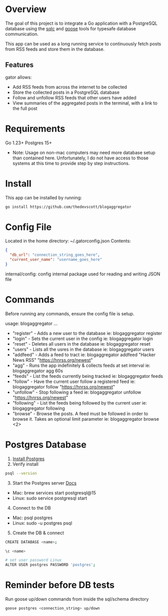 # Overview
The goal of this project is to integrate a Go application with a PostgreSQL
database using the [sqlc](https://sqlc.dev/) and [goose](https://github.com/pressly/goose) tools for typesafe database communication.

This app can be used as a long running service to continuously fetch posts from
RSS feeds and store them in the database.

## Features
gator allows:
  + Add RSS feeds from across the internet to be collected
  + Store the collected posts in a PostgreSQL database
  + Follow and unfollow RSS feeds that other users have added
  + View summaries of the aggregated posts in the terminal, with a link to the full
  post

# Requirements
Go 1.23+
Postgres 15+
  + Note: Usage on non-mac computers may need more database setup than contained
    here. Unfortunately, I do not have access to those systems at this time to
    provide step by step instructions.
    
# Install
This app can be installed by running:
```bash
go install https://github.com/thedevscott/blogaggregator
```

# Config File
Located in the home directory: ~/.gatorconfig.json
Contents:
```json
{
  "db_url": "connection_string_goes_here",
  "current_user_name": "username_goes_here"
}
```

internal/config: config internal package used for reading and writing JSON file

# Commands
Before running any commands, ensure the config file is setup.

usage: blogaggregator <command> ...

+ "register"  - Adds a new user to the database ie: blogaggregator register <name>
+ "login"     - Sets the current user in the config ie: blogaggregator login <name>
+ "reset"     - Deletes all users in the database ie: blogaggregator reset
+ "users"     - Lists all the usres in the database ie: blogaggregator users
+ "addfeed"   - Adds a feed to tract ie: blogaggregator addfeed "Hacker News RSS" "https://hnrss.org/newest"
+ "agg"       - Runs the app indefinitely & collects feeds at set interval ie:
blogaggregator agg 60s
+ "feeds"     - List the feeds currently being tracked ie: blogaggregator feeds
+ "follow"    - Have the current user follow a registered feed ie: blogaggregator
follow "https://hnrss.org/newest"
+ "unfollow"  - Stop following a feed ie: blogaggregator unfollow "https://hnrss.org/newest"
+ "following" - List the feeds being followed by the current user ie:
blogaggregator following
+ "browse"    - Browse the posts. A feed must be followed in order to browse it. Takes an optional limit parameter ie:
blogaggregator browse <2>

# Postgres Database
1. [Install Postgres](https://www.postgresql.org/download/)
2. Verify install 
```bash
psql --version
```
3. Start the Postgres server [Docs](https://www.postgresql.org/docs/current/server-start.html)
* Mac: brew services start postgresql@15
* Linux: sudo service postgresql start

4. Connect to the DB
* Mac: psql postgres
* Linux: sudo -u postgres psql

5. Create the DB & connect
```bash
CREATE DATABASE <name>;

\c <name>

# set user password Linux
ALTER USER postgres PASSWORD 'postgres';
```

# Reminder before DB tests
Run goose up/down commands from inside the sql/schema directory
```bash
goose postgres <connection_string> up/down
```
